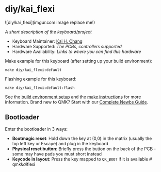 # diy/kai_flexi

![diy/kai_flexi](imgur.com image replace me!)

*A short description of the keyboard/project*

* Keyboard Maintainer: [Kai H. Chang](https://github.com/kaihchang)
* Hardware Supported: *The PCBs, controllers supported*
* Hardware Availability: *Links to where you can find this hardware*

Make example for this keyboard (after setting up your build environment):

    make diy/kai_flexi:default

Flashing example for this keyboard:

    make diy/kai_flexi:default:flash

See the [build environment setup](https://docs.qmk.fm/#/getting_started_build_tools) and the [make instructions](https://docs.qmk.fm/#/getting_started_make_guide) for more information. Brand new to QMK? Start with our [Complete Newbs Guide](https://docs.qmk.fm/#/newbs).

## Bootloader

Enter the bootloader in 3 ways:

* **Bootmagic reset**: Hold down the key at (0,0) in the matrix (usually the top left key or Escape) and plug in the keyboard
* **Physical reset button**: Briefly press the button on the back of the PCB - some may have pads you must short instead
* **Keycode in layout**: Press the key mapped to `QK_BOOT` if it is available
#   q m k _ k a i _ f l e x i  
 